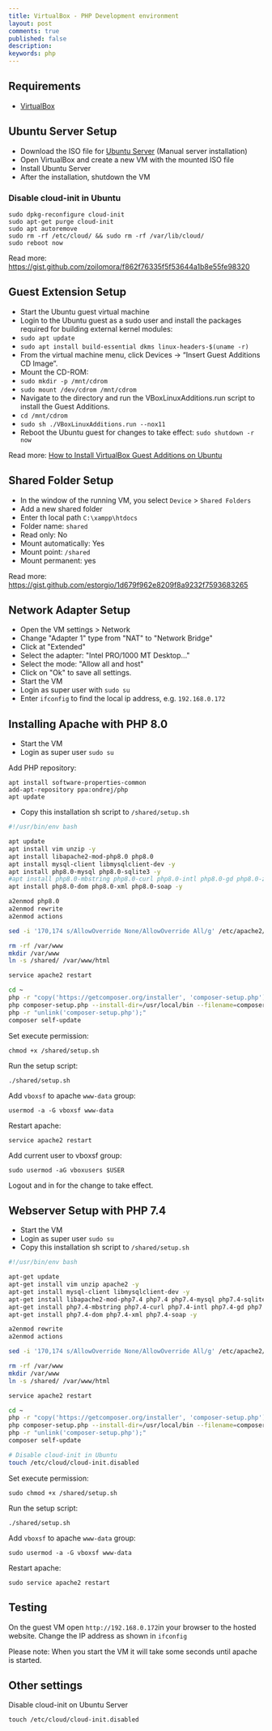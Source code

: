 ```yaml
---
title: VirtualBox - PHP Development environment
layout: post
comments: true
published: false
description:
keywords: php
---
```


## Requirements

* [VirtualBox](https://www.virtualbox.org/wiki/Downloads)

## Ubuntu Server Setup

* Download the ISO file for [Ubuntu Server](https://ubuntu.com/download/server) (Manual server installation)
* Open VirtualBox and create a new VM with the mounted ISO file
* Install Ubuntu Server
* After the installation, shutdown the VM

### Disable cloud-init in Ubuntu

```
sudo dpkg-reconfigure cloud-init
sudo apt-get purge cloud-init
sudo apt autoremove
sudo rm -rf /etc/cloud/ && sudo rm -rf /var/lib/cloud/
sudo reboot now
```

Read more: <https://gist.github.com/zoilomora/f862f76335f5f53644a1b8e55fe98320>

## Guest Extension Setup

* Start the Ubuntu guest virtual machine
* Login to the Ubuntu guest as a sudo user and install the packages required for building external kernel modules:
* `sudo apt update`
* `sudo apt install build-essential dkms linux-headers-$(uname -r)`
* From the virtual machine menu, click Devices -> “Insert Guest Additions CD Image”.
* Mount the CD-ROM:  
* `sudo mkdir -p /mnt/cdrom`
* `sudo mount /dev/cdrom /mnt/cdrom`
* Navigate to the directory and run the VBoxLinuxAdditions.run script to install the Guest Additions.
* `cd /mnt/cdrom`
* `sudo sh ./VBoxLinuxAdditions.run --nox11`
* Reboot the Ubuntu guest for changes to take effect:
`sudo shutdown -r now`

Read more: [How to Install VirtualBox Guest Additions on Ubuntu](https://linuxize.com/post/how-to-install-virtualbox-guest-additions-in-ubuntu/)

## Shared Folder Setup

* In the window of the running VM, you select `Device` > `Shared Folders`
* Add a new shared folder  
* Enter th local path `C:\xampp\htdocs`
* Folder name: `shared`
* Read only: No  
* Mount automatically: Yes
* Mount point: `/shared`
* Mount permanent: yes

Read more: <https://gist.github.com/estorgio/1d679f962e8209f8a9232f7593683265>

## Network Adapter Setup

* Open the VM settings > Network
* Change "Adapter 1" type from "NAT" to "Network Bridge"
* Click at "Extended"
* Select the adapter: "Intel PRO/1000 MT Desktop..."
* Select the mode: "Allow all and host"
* Click on "Ok" to save all settings.
* Start the VM
* Login as super user with `sudo su`
* Enter `ifconfig` to find the local ip address, e.g. `192.168.0.172`

## Installing Apache with PHP 8.0 

* Start the VM
* Login as super user `sudo su`

Add PHP repository:

```
apt install software-properties-common
add-apt-repository ppa:ondrej/php
apt update
```

* Copy this installation sh script to `/shared/setup.sh`

```sh
#!/usr/bin/env bash

apt update
apt install vim unzip -y
apt install libapache2-mod-php8.0 php8.0
apt install mysql-client libmysqlclient-dev -y
apt install php8.0-mysql php8.0-sqlite3 -y
#apt install php8.0-mbstring php8.0-curl php8.0-intl php8.0-gd php8.0-zip php8.0-bz2 -y
apt install php8.0-dom php8.0-xml php8.0-soap -y

a2enmod php8.0
a2enmod rewrite
a2enmod actions

sed -i '170,174 s/AllowOverride None/AllowOverride All/g' /etc/apache2/apache2.conf

rm -rf /var/www
mkdir /var/www
ln -s /shared/ /var/www/html

service apache2 restart

cd ~
php -r "copy('https://getcomposer.org/installer', 'composer-setup.php');"
php composer-setup.php --install-dir=/usr/local/bin --filename=composer
php -r "unlink('composer-setup.php');"
composer self-update
```

Set execute permission:

```
chmod +x /shared/setup.sh
```

Run the setup script:

```
./shared/setup.sh
```

Add `vboxsf` to apache `www-data` group:

```
usermod -a -G vboxsf www-data
```

Restart apache:

```
service apache2 restart
```

Add current user to vboxsf group:

```
sudo usermod -aG vboxusers $USER
```

Logout and in for the change to take effect.

## Webserver Setup with PHP 7.4

* Start the VM
* Login as super user `sudo su`
* Copy this installation sh script to `/shared/setup.sh`

```sh
#!/usr/bin/env bash

apt-get update
apt-get install vim unzip apache2 -y
apt-get install mysql-client libmysqlclient-dev -y
apt-get install libapache2-mod-php7.4 php7.4 php7.4-mysql php7.4-sqlite -y
apt-get install php7.4-mbstring php7.4-curl php7.4-intl php7.4-gd php7.4-zip php7.4-bz2 -y
apt-get install php7.4-dom php7.4-xml php7.4-soap -y

a2enmod rewrite
a2enmod actions

sed -i '170,174 s/AllowOverride None/AllowOverride All/g' /etc/apache2/apache2.conf

rm -rf /var/www
mkdir /var/www
ln -s /shared/ /var/www/html

service apache2 restart

cd ~
php -r "copy('https://getcomposer.org/installer', 'composer-setup.php');"
php composer-setup.php --install-dir=/usr/local/bin --filename=composer
php -r "unlink('composer-setup.php');"
composer self-update

# Disable cloud-init in Ubuntu
touch /etc/cloud/cloud-init.disabled
```

Set execute permission:

```
sudo chmod +x /shared/setup.sh
```

Run the setup script:

```
./shared/setup.sh
```

Add `vboxsf` to apache `www-data` group:

```
sudo usermod -a -G vboxsf www-data
```

Restart apache:

```
sudo service apache2 restart
```

## Testing

On the guest VM open `http://192.168.0.172`in your browser to the hosted website.
Change the IP address as shown in `ifconfig`

Please note: When you start the VM it will take some seconds until
apache is started. 

## Other settings

Disable cloud-init on Ubuntu Server

```
touch /etc/cloud/cloud-init.disabled
```